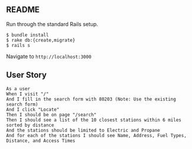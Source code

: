 ## README

Run through the standard Rails setup.

```
$ bundle install
$ rake db:{create,migrate}
$ rails s
```

Navigate to `http://localhost:3000`

## User Story
```
As a user
When I visit "/"
And I fill in the search form with 80203 (Note: Use the existing search form)
And I click "Locate"
Then I should be on page "/search"
Then I should see a list of the 10 closest stations within 6 miles sorted by distance
And the stations should be limited to Electric and Propane
And for each of the stations I should see Name, Address, Fuel Types, Distance, and Access Times

```
